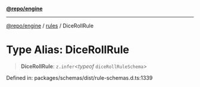 [**@repo/engine**](../../README.md)

---

[@repo/engine](../../modules.md) / [rules](../README.md) / DiceRollRule

# Type Alias: DiceRollRule

> **DiceRollRule**: `z.infer`\<_typeof_ `diceRollRuleSchema`\>

Defined in: packages/schemas/dist/rule-schemas.d.ts:1339
